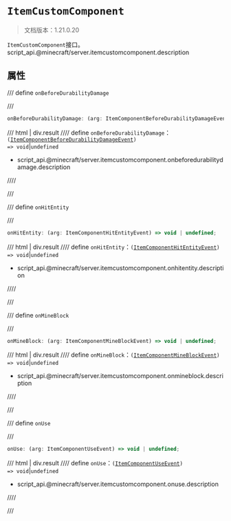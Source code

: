 # `ItemCustomComponent`

> 文档版本：1.21.0.20

`ItemCustomComponent`接口。script_api.@minecraft/server.itemcustomcomponent.description

## 属性

/// define
`onBeforeDurabilityDamage`


///

```js
onBeforeDurabilityDamage: (arg: ItemComponentBeforeDurabilityDamageEvent) => void | undefined;
```

/// html | div.result
//// define
`onBeforeDurabilityDamage`：<code>(<a href="../itemcomponentbeforedurabilitydamageevent/">ItemComponentBeforeDurabilityDamageEvent</a>) =&gt; void</code>|`undefined`

- script_api.@minecraft/server.itemcustomcomponent.onbeforedurabilitydamage.description


////

///


/// define
`onHitEntity`


///

```js
onHitEntity: (arg: ItemComponentHitEntityEvent) => void | undefined;
```

/// html | div.result
//// define
`onHitEntity`：<code>(<a href="../itemcomponenthitentityevent/">ItemComponentHitEntityEvent</a>) =&gt; void</code>|`undefined`

- script_api.@minecraft/server.itemcustomcomponent.onhitentity.description


////

///


/// define
`onMineBlock`


///

```js
onMineBlock: (arg: ItemComponentMineBlockEvent) => void | undefined;
```

/// html | div.result
//// define
`onMineBlock`：<code>(<a href="../itemcomponentmineblockevent/">ItemComponentMineBlockEvent</a>) =&gt; void</code>|`undefined`

- script_api.@minecraft/server.itemcustomcomponent.onmineblock.description


////

///


/// define
`onUse`


///

```js
onUse: (arg: ItemComponentUseEvent) => void | undefined;
```

/// html | div.result
//// define
`onUse`：<code>(<a href="../itemcomponentuseevent/">ItemComponentUseEvent</a>) =&gt; void</code>|`undefined`

- script_api.@minecraft/server.itemcustomcomponent.onuse.description


////

///

